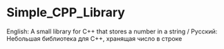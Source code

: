 # Simple_CPP_Library
English: A small library for C++ that stores a number in a string / Русский: Небольшая библиотека для C++, хранящая число в строке
